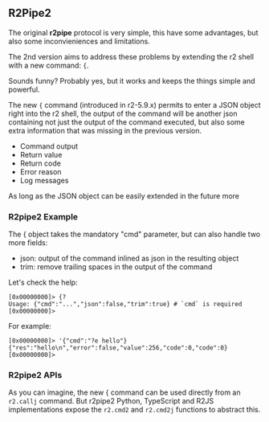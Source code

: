 ## R2Pipe2

The original **r2pipe** protocol is very simple, this have some advantages, but also some inconvieniences and limitations.

The 2nd version aims to address these problems by extending the r2 shell with a new command: `{`.

Sounds funny? Probably yes, but it works and keeps the things simple and powerful.

The new `{` command (introduced in r2-5.9.x) permits to enter a JSON object right into the r2 shell, the output of the command will be another json containing not just the output of the command executed, but also some extra information that was missing in the previous version.

* Command output
* Return value
* Return code
* Error reason
* Log messages

As long as the JSON object can be easily extended in the future more

### R2pipe2 Example

The { object takes the mandatory "cmd" parameter, but can also handle two more fields:

* json: output of the command inlined as json in the resulting object
* trim: remove trailing spaces in the output of the command

Let's check the help:

```console
[0x00000000]> {?
Usage: {"cmd":"...","json":false,"trim":true} # `cmd` is required
[0x00000000]>
```

For example:

```console
[0x00000000]> '{"cmd":"?e hello"}
{"res":"hello\n","error":false,"value":256,"code":0,"code":0}
[0x00000000]>
```

### R2pipe2 APIs

As you can imagine, the new { command can be used directly from an `r2.callj` command. But r2pipe2 Python, TypeScript and R2JS implementations expose the `r2.cmd2` and `r2.cmd2j` functions to abstract this.
